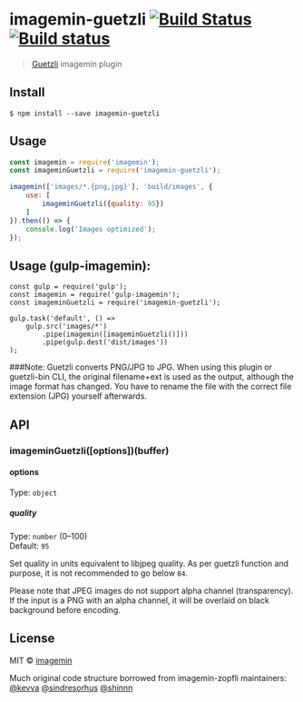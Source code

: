 # imagemin-guetzli [![Build Status](https://travis-ci.org/bradbaris/imagemin-guetzli.svg?branch=master)](https://travis-ci.org/bradbaris/imagemin-guetzli) [![Build status](https://ci.appveyor.com/api/projects/status/7wxmyhxee0i8b7d9/branch/master?svg=true)](https://ci.appveyor.com/project/bradbaris/imagemin-guetzli)

> [Guetzli](https://github.com/google/guetzli) imagemin plugin


## Install

```
$ npm install --save imagemin-guetzli
```


## Usage

```js
const imagemin = require('imagemin');
const imageminGuetzli = require('imagemin-guetzli');

imagemin(['images/*.{png,jpg}'], 'build/images', {
    use: [
        imageminGuetzli({quality: 95})
    ]
}).then(() => {
    console.log('Images optimized');
});
```

## Usage (gulp-imagemin):
```
const gulp = require('gulp');
const imagemin = require('gulp-imagemin');
const imageminGuetzli = require('imagemin-guetzli');

gulp.task('default', () =>
    gulp.src('images/*')
        .pipe(imagemin([imageminGuetzli()]))
        .pipe(gulp.dest('dist/images'))
);
```

###Note: 
Guetzli converts PNG/JPG to JPG. When using this plugin or guetzli-bin CLI, the original filename+ext is used as the output, although the image format has changed. You have to rename the file with the correct file extension (JPG) yourself afterwards.

## API

### imageminGuetzli([options])(buffer)

#### options

Type: `object`

##### quality

Type: `number` (0–100)<br>
Default: `95`

Set quality in units equivalent to libjpeg quality. As per guetzli function and purpose, it is not recommended to go below `84`.

Please note that JPEG images do not support alpha channel (transparency). If the input is a PNG with an alpha channel, it will be overlaid on black background before encoding.


## License

MIT © [imagemin](https://github.com/imagemin)

Much original code structure borrowed from imagemin-zopfli maintainers: [@kevva](https://github.com/kevva) [@sindresorhus](https://github.com/sindresorhus) [@shinnn](https://github.com/shinnn)